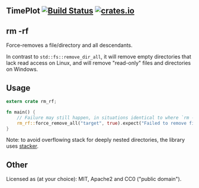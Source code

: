 ## TimePlot  [![Build Status](https://travis-ci.org/vn971/rm_rf.svg?branch=master)](https://travis-ci.org/vn971/rm_rf)  [![crates.io](https://img.shields.io/crates/v/rm_rf.svg)](https://crates.io/crates/rm_rf)

## rm -rf

Force-removes a file/directory and all descendants.

In contrast to `std::fs::remove_dir_all`, it will remove
empty directories that lack read access on Linux,
and will remove "read-only" files and directories on Windows.


## Usage

```rust
extern crate rm_rf;

fn main() {
    // Failure may still happen, in situations identical to where `rm -rf` would fail.
    rm_rf::force_remove_all("target", true).expect("Failed to remove file/directory");
}
```

Note: to avoid overflowing stack for deeply nested directories, the library uses [stacker](https://crates.io/crates/stacker).

## Other

Licensed as (at your choice): MIT, Apache2 and CC0 ("public domain").
